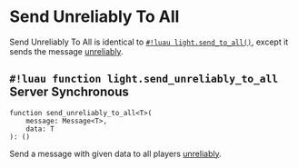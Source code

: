 # Send Unreliably To All

Send Unreliably To All is identical to [`#!luau light.send_to_all()`](./send_to_all.md), except it sends the message
<a href="https://create.roblox.com/docs/reference/engine/classes/UnreliableRemoteEvent" target="_blank">unreliably</a>.

## `#!luau function light.send_unreliably_to_all` <span class="md-tag md-tag-icon md-tag--server">Server</span> <span class="md-tag md-tag-icon md-tag--sync">Synchronous</span>

```luau
function send_unreliably_to_all<T>(
    message: Message<T>,
    data: T
): ()
```

Send a message with given data to all players
<a href="https://create.roblox.com/docs/reference/engine/classes/UnreliableRemoteEvent" target="_blank">unreliably</a>.
